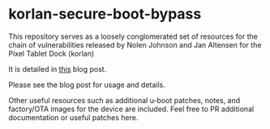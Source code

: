 # korlan-secure-boot-bypass

This repository serves as a loosely conglomerated set of resources for the chain of vulnerabilities released by Nolen Johnson and Jan Altensen for the Pixel Tablet Dock (korlan)

It is detailed in [this](https://oddsolutions.github.io/Pixel-Tablet-Dock-Secure-Boot-Bypass/) blog post.

Please see the blog post for usage and details.

Other useful resources such as additional u-boot patches, notes, and factory/OTA images for the device are included. Feel free to PR additional documentation or useful patches here.

